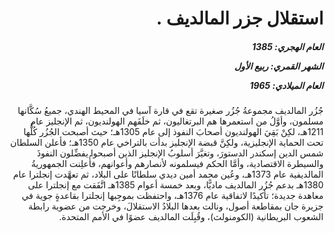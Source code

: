 <h1 dir="rtl">استقلال جزر المالديف  .</h1>

<h5 dir="rtl">العام الهجري:  1385

الشهر القمري: ربيع الأول

العام الميلادي: 1965</h5>

<p dir="rtl">جُزُر المالديف مجموعةُ جُزُر صغيرة تقع في قارة آسيا في المحيط الهندي، جميعُ سُكَّانها مسلمون، وأوَّلُ من استعمرها هم البرتغاليون، ثم خلَفَهم الهولنديون، ثم الإنجليز عام 1211هـ، لكِنْ بَقِيَ الهولنديون أصحابَ النفوذ إلى عام 1305هـ؛ حيث أصبحت الجُزُر كُلُّها تحت الحماية الإنجليزية، ولكِنَّ قبضة الإنجليز بدأت بالتراخي عام 1350هـ؛ فأعلن السلطان شمس الدين إسكندر الدستورَ، وتغيَّرَ أسلوبُ الإنجليز الذين أصبحوا يفضِّلون النفوذَ والسيطرة الاقتصادية، وأمَّا الحكم فيسلمونه لأنصارهم وأعوانهم، فأُعلِنت الجمهوريةُ المالديفية عام 1373هـ، وعُين محمد أمين ديدي سلطانًا على البلاد، ثم تعهَّدت إنجلترا عام 1380هـ بدعم جُزُر المالديف ماديًّا، وبعد خمسة أعوام 1385هـ اتَّفَقت مع إنجلترا على معاهدة جديدة؛ تأكيدًا لاتفاقية عام 1376هـ، واحتفظت بموجِبها إنجلترا بقاعدةٍ جوية في جزيرة جان بمقاطعة أصول، ونالت بعدها البلادُ الاستقلالَ، وخرجت من عضوية رابطة الشعوب البريطانية (الكومنولث)، وقُبِلَت المالديف عضوًا في الأمم المتحدة.</p></br>
